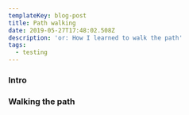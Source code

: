 ```yaml
---
templateKey: blog-post
title: Path walking
date: 2019-05-27T17:48:02.508Z
description: 'or: How I learned to walk the path'
tags:
  - testing
---
```

### Intro

### Walking the path

### 
